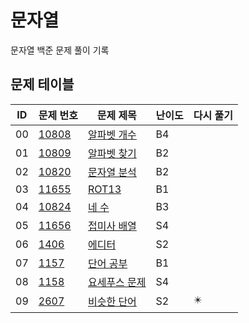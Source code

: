 # 문자열 <String>
문자열 백준 문제 풀이 기록
## 문제 테이블
| ID | 문제 번호                                          | 문제 제목                                                                                    | 난이도 | 다시 풀기 |
|----|------------------------------------------------|------------------------------------------------------------------------------------------|-----|----|
| 00 | [10808](https://www.acmicpc.net/problem/10808) | [알파벳 개수](https://github.com/MillPRE/Baekjoon-Algorithm/blob/master/string/10808/main.py) | B4  |
| 01 | [10809](https://www.acmicpc.net/problem/10809) | [알파벳 찾기](https://github.com/MillPRE/Baekjoon-Algorithm/blob/master/string/10809/main.py) | B2  |
| 02 | [10820](https://www.acmicpc.net/problem/10820) | [문자열 분석](https://github.com/MillPRE/Baekjoon-Algorithm/blob/master/string/10820/main.py) | B2  |
| 03 | [11655](https://www.acmicpc.net/problem/11655) | [ROT13](https://github.com/MillPRE/Baekjoon-Algorithm/blob/master/string/11655/main.py)  | B1  |
| 04 | [10824](https://www.acmicpc.net/problem/10824) | [네 수](https://github.com/MillPRE/Baekjoon-Algorithm/blob/master/string/10824/main.py)    | B3  |
| 05 | [11656](https://www.acmicpc.net/problem/11656) | [접미사 배열](https://github.com/MillPRE/Baekjoon-Algorithm/blob/master/string/11656/main.py) | S4  |
| 06 | [1406](https://www.acmicpc.net/problem/1406)   | [에디터](https://github.com/MillPRE/Baekjoon-Algorithm/blob/master/string/1406/main.py)     | S2  |
| 07 | [1157](https://www.acmicpc.net/problem/1157)   | [단어 공부](https://github.com/MillPRE/Baekjoon-Algorithm/blob/master/string/1157/main.py)   | B1  |
| 08 | [1158](https://www.acmicpc.net/problem/1158)   | [요세푸스 문제](https://github.com/MillPRE/Baekjoon-Algorithm/blob/master/string/1158/main.py) | S4  |
| 09 | [2607](https://www.acmicpc.net/problem/2607)   | [비슷한 단어](https://github.com/MillPRE/Baekjoon-Algorithm/blob/master/string/2607/main.py)  | S2  | ✴️ |




